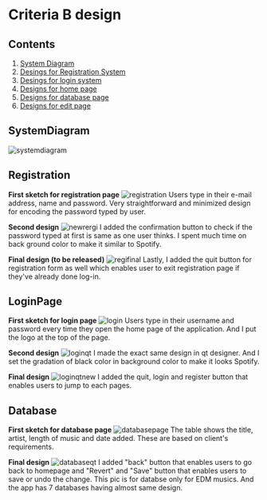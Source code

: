 # Criteria B design #

Contents
--------------
1. [System Diagram](#systemdiagram)
1. [Desings for Registration System](#registration)
1. [Desings for login system](#loginpage)
1. [Designs for home page](#homepage)
1. [Designs for database page](#database)
1. [Designs for edit page](#editpage)


SystemDiagram
--------------
![systemdiagram](IMG_2303.JPG)

 Registration 
 ----------------------------
**First sketch for registration page**
![registration](IMG_2287.JPG)
Users type in their e-mail address, name and password. Very straightforward and minimized design for encoding the password typed by user.

**Second design**
![newrergi](regi.jPG)
I added the confirmation button to check if the password typed at first is same as one user thinks.
I spent much time on back ground color to make it similar to Spotify.

**Final design (to be released)**
![regifinal](reginew.JPG)
Lastly, I added the quit button for registration form as well which enables user to exit registration page if they've already done log-in.

LoginPage
------------
**First sketch for login page**
![login](Loginpage.JPG)
Users type in their username and password every time they open the home page of the application. And I put the logo at the top of the page.

**Second design**
![loginqt](loginqt.JPG)
I made the exact same design in qt designer. And I set the gradation of black color in background color to make it looks Spotify. 

**Final design**
![loginqtnew](loginqtnew.JPG)
I added the quit, login and register button that enables users to jump to each pages.

Database
-------------
**First sketch for database page**
![databasepage](Database.JPG)
The table shows the title, artist, length of music and date added. These are based on client's requirements.

**Final design**
![databaseqt](databaseqt.JPG)
I added "back" button that enables users to go back to homepage and "Revert" and "Save" button that enables users to save or undo the change.
This pic is for databse only for EDM musics. And the app has 7 databases having almost same design.

